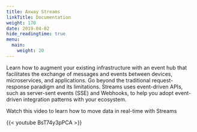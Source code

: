 ```yaml
---
title: Axway Streams
linkTitle: Documentation
weight: 170
date: 2019-04-02
hide_readingtime: true
menu:
  main:
    weight: 20
---
```


Learn how to augment your existing infrastructure with an event hub that facilitates the exchange of messages and events between devices, microservices, and applications. Go beyond the traditional request-response paradigm and its limitations. Streams uses event-driven APIs, such as server-sent events (SSE) and Webhooks, to help you adopt event-driven integration patterns with your ecosystem.

Watch this video to learn how to move data in real-time with Streams

{{< youtube BsT74y3pPCA >}}
